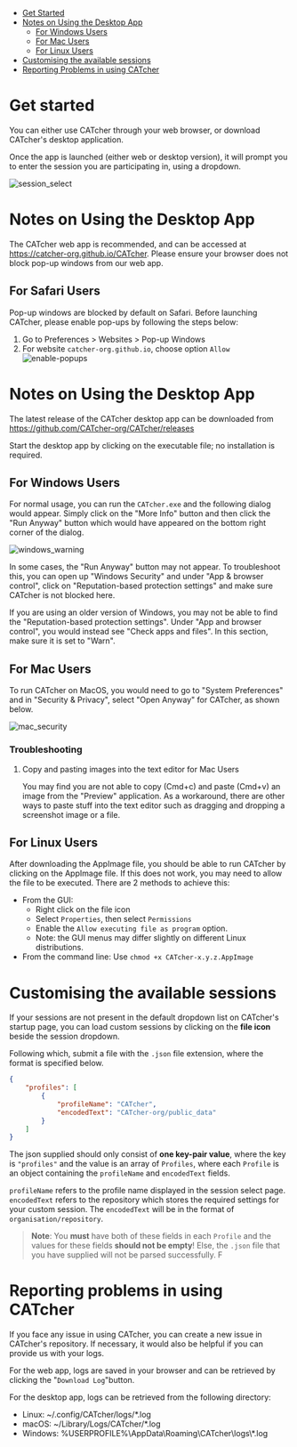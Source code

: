 - [Get Started](#get-started)
- [Notes on Using the Desktop App](#notes-on-using-the-desktop-app)
  - [For Windows Users](#for-windows-users)
  - [For Mac Users](#for-mac-users)
  - [For Linux Users](#for-linux-users)
- [Customising the available sessions](#customising-the-available-sessions)
- [Reporting Problems in using CATcher](#reporting-problems-in-using-catcher)


# Get started

You can either use CATcher through your web browser, or download CATcher's desktop application.

Once the app is launched (either web or desktop version), it will prompt you to enter the session you are participating in, using a dropdown.

![session_select](https://imgur.com/nBOy7zH.png)

# Notes on Using the Desktop App

The CATcher web app is recommended, and can be
accessed at
https://catcher-org.github.io/CATcher. Please ensure your browser does not block pop-up windows from our web app.

## For Safari Users

Pop-up windows are blocked by default on Safari. Before launching CATcher, please enable pop-ups by following the steps below:

1. Go to Preferences > Websites > Pop-up Windows
2. For website `catcher-org.github.io`, choose option `Allow`
![enable-popups](https://imgur.com/a/uCcf6Ey)

# Notes on Using the Desktop App

The latest release of the CATcher desktop app can be downloaded from https://github.com/CATcher-org/CATcher/releases

Start the desktop app by clicking on the executable file; no installation is required.

## For Windows Users
For normal usage, you can run the `CATcher.exe` and the following dialog would appear. Simply click on the "More Info" button and then click the "Run Anyway" button which would have appeared on the bottom right corner of the dialog.

![windows_warning](https://imgur.com/4p0Yn7s.png)

In some cases, the "Run Anyway" button may not appear. To troubleshoot this, you can open up "Windows Security" and under "App & browser control", click on "Reputation-based protection settings" and make sure CATcher is not blocked here.

If you are using an older version of Windows, you may not be able to find the "Reputation-based protection settings". Under "App and browser control", you would instead see "Check apps and files". In this section, make sure it is set to "Warn".

## For Mac Users
To run CATcher on MacOS, you would need to go to "System Preferences" and in "Security & Privacy", select "Open Anyway" for CATcher, as shown below.

![mac_security](https://imgur.com/INX9Juq.png)

### Troubleshooting
1. Copy and pasting images into the text editor for Mac Users

    You may find you are not able to copy (Cmd+c) and paste (Cmd+v) an image from the "Preview" application. As a workaround, there are other ways to paste stuff into the text editor such as dragging and dropping a screenshot image or a file.

## For Linux Users
After downloading the AppImage file, you should be able to run CATcher by clicking on the
AppImage file.
If this does not work, you may need to allow the file to be executed.
There are 2 methods to achieve this:
- From the GUI:
  - Right click on the file icon
  - Select `Properties`, then select `Permissions`
  - Enable the `Allow executing file as program` option.
  - Note: the GUI menus may differ slightly on different Linux distributions.
- From the command line: Use `chmod +x CATcher-x.y.z.AppImage`


# Customising the available sessions

If your sessions are not present in the default dropdown list on CATcher's startup page, you can load custom sessions by clicking on the **file icon** beside the session dropdown.

Following which, submit a file with the `.json` file extension, where the format is specified below.

```json
{
    "profiles": [
        {
            "profileName": "CATcher",
            "encodedText": "CATcher-org/public_data"
        }
    ]
}
```

The json supplied should only consist of **one key-pair value**, where the key is `"profiles"` and the value is an array of `Profiles`, where each `Profile` is an object containing the `profileName` and `encodedText` fields.

`profileName` refers to the profile name displayed in the session select page. `encodedText` refers to the repository which stores the required settings for your custom session. The `encodedText` will be in the format of `organisation/repository`.

> **Note**: You **must** have both of these fields in each `Profile` and the values for these fields **should not be empty**! Else, the `.json` file that you have supplied will not be parsed successfully. F

# Reporting problems in using CATcher
If you face any issue in using CATcher, you can create a new issue in CATcher's repository. If necessary, it would also be helpful if you can provide us with your logs.

For the web app, logs are saved in your browser and can be retrieved by clicking the "`Download Log`"button.

For the desktop app, logs can be retrieved from the following directory:
- Linux: ~/.config/CATcher/logs/*.log
- macOS: ~/Library/Logs/CATcher/*.log
- Windows: %USERPROFILE%\AppData\Roaming\CATcher\logs\\*.log
